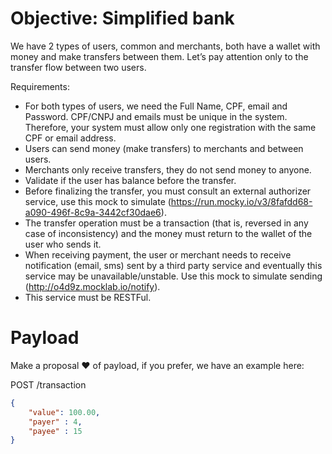 # Objective: Simplified bank

We have 2 types of users, common and merchants, both have a wallet with money and make transfers between them. Let’s pay attention only to the transfer flow between two users.

Requirements:

- For both types of users, we need the Full Name, CPF, email and Password. CPF/CNPJ and emails must be unique in the system. Therefore, your system must allow only one registration with the same CPF or email address.
- Users can send money (make transfers) to merchants and between users.
- Merchants only receive transfers, they do not send money to anyone.
- Validate if the user has balance before the transfer.
- Before finalizing the transfer, you must consult an external authorizer service, use this mock to simulate (https://run.mocky.io/v3/8fafdd68-a090-496f-8c9a-3442cf30dae6).
- The transfer operation must be a transaction (that is, reversed in any case of inconsistency) and the money must return to the wallet of the user who sends it.
- When receiving payment, the user or merchant needs to receive notification (email, sms) sent by a third party service and eventually this service may be unavailable/unstable. Use this mock to simulate sending (http://o4d9z.mocklab.io/notify).
- This service must be RESTFul.

# Payload

Make a proposal ❤️ of payload, if you prefer, we have an example here:

POST /transaction

```json
{
    "value": 100.00,
    "payer" : 4,
    "payee" : 15
}
```